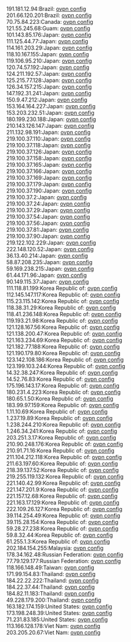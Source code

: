 191.181.12.94:Brazil: [ovpn config](vpn/191_181_12_94.ovpn)  
201.66.120.201:Brazil: [ovpn config](vpn/201_66_120_201.ovpn)  
70.75.84.223:Canada: [ovpn config](vpn/70_75_84_223.ovpn)  
121.55.245.68:Guam: [ovpn config](vpn/121_55_245_68.ovpn)  
101.143.85.176:Japan: [ovpn config](vpn/101_143_85_176.ovpn)  
111.125.44.77:Japan: [ovpn config](vpn/111_125_44_77.ovpn)  
114.161.203.29:Japan: [ovpn config](vpn/114_161_203_29.ovpn)  
118.10.167.155:Japan: [ovpn config](vpn/118_10_167_155.ovpn)  
119.106.95.210:Japan: [ovpn config](vpn/119_106_95_210.ovpn)  
120.74.57.192:Japan: [ovpn config](vpn/120_74_57_192.ovpn)  
124.211.192.57:Japan: [ovpn config](vpn/124_211_192_57.ovpn)  
125.215.77.128:Japan: [ovpn config](vpn/125_215_77_128.ovpn)  
126.34.157.215:Japan: [ovpn config](vpn/126_34_157_215.ovpn)  
147.192.31.241:Japan: [ovpn config](vpn/147_192_31_241.ovpn)  
150.9.47.212:Japan: [ovpn config](vpn/150_9_47_212.ovpn)  
153.164.164.227:Japan: [ovpn config](vpn/153_164_164_227.ovpn)  
153.203.232.51:Japan: [ovpn config](vpn/153_203_232_51.ovpn)  
180.199.230.188:Japan: [ovpn config](vpn/180_199_230_188.ovpn)  
210.143.126.147:Japan: [ovpn config](vpn/210_143_126_147.ovpn)  
211.132.98.191:Japan: [ovpn config](vpn/211_132_98_191.ovpn)  
219.100.37.110:Japan: [ovpn config](vpn/219_100_37_110.ovpn)  
219.100.37.118:Japan: [ovpn config](vpn/219_100_37_118.ovpn)  
219.100.37.126:Japan: [ovpn config](vpn/219_100_37_126.ovpn)  
219.100.37.158:Japan: [ovpn config](vpn/219_100_37_158.ovpn)  
219.100.37.165:Japan: [ovpn config](vpn/219_100_37_165.ovpn)  
219.100.37.166:Japan: [ovpn config](vpn/219_100_37_166.ovpn)  
219.100.37.169:Japan: [ovpn config](vpn/219_100_37_169.ovpn)  
219.100.37.179:Japan: [ovpn config](vpn/219_100_37_179.ovpn)  
219.100.37.190:Japan: [ovpn config](vpn/219_100_37_190.ovpn)  
219.100.37.2:Japan: [ovpn config](vpn/219_100_37_2.ovpn)  
219.100.37.24:Japan: [ovpn config](vpn/219_100_37_24.ovpn)  
219.100.37.29:Japan: [ovpn config](vpn/219_100_37_29.ovpn)  
219.100.37.54:Japan: [ovpn config](vpn/219_100_37_54.ovpn)  
219.100.37.56:Japan: [ovpn config](vpn/219_100_37_56.ovpn)  
219.100.37.81:Japan: [ovpn config](vpn/219_100_37_81.ovpn)  
219.100.37.90:Japan: [ovpn config](vpn/219_100_37_90.ovpn)  
219.122.102.229:Japan: [ovpn config](vpn/219_122_102_229.ovpn)  
222.148.120.52:Japan: [ovpn config](vpn/222_148_120_52.ovpn)  
36.13.40.214:Japan: [ovpn config](vpn/36_13_40_214.ovpn)  
58.87.208.235:Japan: [ovpn config](vpn/58_87_208_235.ovpn)  
59.169.238.215:Japan: [ovpn config](vpn/59_169_238_215.ovpn)  
61.44.171.96:Japan: [ovpn config](vpn/61_44_171_96.ovpn)  
90.149.115.37:Japan: [ovpn config](vpn/90_149_115_37.ovpn)  
111.118.81.199:Korea Republic of: [ovpn config](vpn/111_118_81_199.ovpn)  
112.145.147.117:Korea Republic of: [ovpn config](vpn/112_145_147_117.ovpn)  
115.23.115.142:Korea Republic of: [ovpn config](vpn/115_23_115_142.ovpn)  
118.38.31.29:Korea Republic of: [ovpn config](vpn/118_38_31_29.ovpn)  
118.41.236.148:Korea Republic of: [ovpn config](vpn/118_41_236_148.ovpn)  
119.193.21.98:Korea Republic of: [ovpn config](vpn/119_193_21_98.ovpn)  
121.128.167.56:Korea Republic of: [ovpn config](vpn/121_128_167_56.ovpn)  
121.138.200.47:Korea Republic of: [ovpn config](vpn/121_138_200_47.ovpn)  
121.163.234.69:Korea Republic of: [ovpn config](vpn/121_163_234_69.ovpn)  
121.182.77.188:Korea Republic of: [ovpn config](vpn/121_182_77_188.ovpn)  
121.190.179.80:Korea Republic of: [ovpn config](vpn/121_190_179_80.ovpn)  
123.142.108.186:Korea Republic of: [ovpn config](vpn/123_142_108_186.ovpn)  
123.199.103.244:Korea Republic of: [ovpn config](vpn/123_199_103_244.ovpn)  
14.32.38.247:Korea Republic of: [ovpn config](vpn/14_32_38_247.ovpn)  
14.52.76.83:Korea Republic of: [ovpn config](vpn/14_52_76_83.ovpn)  
175.196.143.17:Korea Republic of: [ovpn config](vpn/175_196_143_17.ovpn)  
180.231.4.223:Korea Republic of: [ovpn config](vpn/180_231_4_223.ovpn)  
180.65.1.50:Korea Republic of: [ovpn config](vpn/180_65_1_50.ovpn)  
183.99.97.159:Korea Republic of: [ovpn config](vpn/183_99_97_159.ovpn)  
1.11.10.69:Korea Republic of: [ovpn config](vpn/1_11_10_69.ovpn)  
1.237.19.89:Korea Republic of: [ovpn config](vpn/1_237_19_89.ovpn)  
1.238.244.210:Korea Republic of: [ovpn config](vpn/1_238_244_210.ovpn)  
1.246.34.241:Korea Republic of: [ovpn config](vpn/1_246_34_241.ovpn)  
203.251.3.17:Korea Republic of: [ovpn config](vpn/203_251_3_17.ovpn)  
210.90.248.176:Korea Republic of: [ovpn config](vpn/210_90_248_176.ovpn)  
210.91.71.16:Korea Republic of: [ovpn config](vpn/210_91_71_16.ovpn)  
211.104.212.118:Korea Republic of: [ovpn config](vpn/211_104_212_118.ovpn)  
211.63.197.60:Korea Republic of: [ovpn config](vpn/211_63_197_60.ovpn)  
218.39.137.52:Korea Republic of: [ovpn config](vpn/218_39_137_52.ovpn)  
219.255.119.132:Korea Republic of: [ovpn config](vpn/219_255_119_132.ovpn)  
221.140.42.99:Korea Republic of: [ovpn config](vpn/221_140_42_99.ovpn)  
221.147.201.9:Korea Republic of: [ovpn config](vpn/221_147_201_9.ovpn)  
221.157.12.68:Korea Republic of: [ovpn config](vpn/221_157_12_68.ovpn)  
221.163.17.129:Korea Republic of: [ovpn config](vpn/221_163_17_129.ovpn)  
222.109.26.127:Korea Republic of: [ovpn config](vpn/222_109_26_127.ovpn)  
39.114.254.49:Korea Republic of: [ovpn config](vpn/39_114_254_49.ovpn)  
39.115.28.154:Korea Republic of: [ovpn config](vpn/39_115_28_154.ovpn)  
59.28.27.238:Korea Republic of: [ovpn config](vpn/59_28_27_238.ovpn)  
59.8.32.44:Korea Republic of: [ovpn config](vpn/59_8_32_44.ovpn)  
61.255.1.3:Korea Republic of: [ovpn config](vpn/61_255_1_3.ovpn)  
202.184.154.255:Malaysia: [ovpn config](vpn/202_184_154_255.ovpn)  
178.34.162.48:Russian Federation: [ovpn config](vpn/178_34_162_48.ovpn)  
77.79.129.177:Russian Federation: [ovpn config](vpn/77_79_129_177.ovpn)  
118.166.148.49:Taiwan: [ovpn config](vpn/118_166_148_49.ovpn)  
171.99.154.83:Thailand: [ovpn config](vpn/171_99_154_83.ovpn)  
184.22.22.222:Thailand: [ovpn config](vpn/184_22_22_222.ovpn)  
184.22.37.44:Thailand: [ovpn config](vpn/184_22_37_44.ovpn)  
184.82.11.183:Thailand: [ovpn config](vpn/184_82_11_183.ovpn)  
49.228.179.200:Thailand: [ovpn config](vpn/49_228_179_200.ovpn)  
163.182.174.159:United States: [ovpn config](vpn/163_182_174_159.ovpn)  
173.198.248.39:United States: [ovpn config](vpn/173_198_248_39.ovpn)  
71.231.83.185:United States: [ovpn config](vpn/71_231_83_185.ovpn)  
113.166.128.178:Viet Nam: [ovpn config](vpn/113_166_128_178.ovpn)  
203.205.20.67:Viet Nam: [ovpn config](vpn/203_205_20_67.ovpn)  
